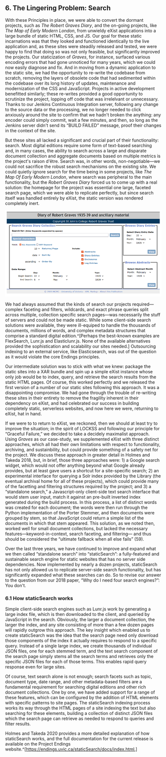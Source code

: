 
## 6. The Lingering Problem: Search

With these Principles in place, we were able to convert the dormant projects, such as _The Robert Graves Diary_, and the on-going projects, like *The Map of Early Modern London*, from unwieldy eXist applications into a large bundle of static HTML, CSS, and JS. Our goal for these static incarnations was that they looked and functioned identically to the live application and, as these sites were steadily released and tested, we were happy to find that doing so was not only feasible, but significantly improved the projects. Our staticization of _Graves_, for instance, surfaced various encoding errors that had gone unnoticed for many years, which we could now easily diagnose and fix. And in moving from a dynamic application to the static site, we had the opportunity to re-write the codebase from scratch, removing the layers of obsolete code that had sedimented within the codebase over its long history of updates, maintenance and modernization of the CSS and JavaScript. Projects in active development benefitted similarly; these re-writes provided a good opportunity to scrutinize the project, lopping off code that was irrelelvant or unnecessary.  Thanks to our Jenkins Continuous Integration server, following any change to the source data or the processing, we no longer needed to click anxiously around the site to confirm that we hadn't broken the anything: any encoder could simply commit, wait a few minutes, and then, so long as the Jenkins server didn't send its “BUILD FAILED” message,  proof their changes in the context of the site. 

But these sites all lacked a significant and crucial part of their functionality: search. Most digital editions require some form of text-based searching and, in many cases, the ability to search across a large and disparate document collection and aggregate documents based on multiple metrics is the project's raison d'être. Search was, in other words, non-negotiable—we could not sacrifice the robust search mechanisms on the existing site. We could quietly ignore search for the time being in some projects, like *The Map Of Early Modern London*, where search was peripheral to the main functionality, but the _Robert Graves Diary_ forced us to come up with a real solution: the homepage for the project was essential one large, faceted search page, which we were able to replicate perfectly, but since search itself was handled entirely by eXist, the static version was rendered completely inert. 

![The original home page of the Robert Graves Diary](images/gravesHome.png)

We had always assumed that the kinds of search our projects required—complex faceting and filters, wildcards, and exact phrase queries split across multiple, collection specific search pages—was necessarily the stuff of servers and could not be made static. While some client-side search solutions were available, they were  ill-equiped to handle the thousands of documents, millions of words, and complex metadata structures that comprise a standard digital edition.^[Perhaps the best-known examples are FlexSearch, Lunr.js and Elasticlunr.js. None of the available alternatives provided the sophistication and scalability our sites needed.] Outsourcing indexing to an external service, like Elasticsearch, was out of the question as it would violate the core Endings principles. 

Our intermediate solution was to stick with what we knew: package the static sites into a XAR bundle and spin up a simple eXist instance whose only job would be to index, query, and retrieve the search results from the static HTML pages. Of course, this worked perfectly and we released the first version of a number of our static sites following this approach. It was a disappointing compromise. We had gone through the trouble of re-writing these sites in their entirety to remove the fragility inherent in their dependency on eXist, and had celebrated our success in building completely static, serverless websites, and now here we were, returning to eXist, hat in hand. 

If we were to to return to eXist, we reckoned, then we should at least try to improve the situation; in the spirit of LOCKSS and following our principle for “Graceful Failure,” we decided to take a decidely maximalist approach. Using _Graves_ as our case-study, we supplemented eXist with three distinct approaches, which all had their own limitations with respect to functionality, archiving, and sustainbility, but could provide something of a safety net for the project.  We discuss these approach in greater detail in Holmes and Takeda 2018, but, in brief, those three approaches were: 1) a Google search widget, which would not offer anything beyond what Google already provides, but at least gave users a shortcut for a site-specific search; 2) an experimental interface for querying a Solr index provided by the Library (the eventual archival home for all of these projects), which could provide many of the facetting and filtering structures required by the project; and 3) a “standalone search,”  a Javascript-only client-side text search interface that would stem user input, match it against an pre-built inverted index generated during the build process. In this process, a list of distinct words was created for each document; the words were then run through the Python implementation of the Porter Stemmer, and then documents were grouped by stem, so that JavaScript could return a simple list of the documents in which that stem appeared. This  solution, as we noted then, worked well for small document collections, but lacked the necessary features—keyword-in-context, search faceting, and filtering— and thus should be considered the “ultimate fallback when all else fails” (59).

Over the last three years, we have continued to improve and expand what we then called “standalone search” into “staticSearch”: a fully-featured and sustainable search engine for static websites that has no server side dependencies. Now implemented by nearly a dozen projects, staticSearch has not only allowed us to replicate  server-side search functionality, but has significantly expanded what these searches can do. So to revise our answer to the question from our 2018 paper, “Why do I need four search engines?”: You don't.  

### 6.1 How staticSearch works

Simple client-side search engines such as Lunr.js work by generating a large index file, which is then downloaded to the client, and queried by JavaScript in the search. Obviously, the larger a document collection, the larger the index, and any site consisting of more than a few dozen pages will rapidly outgrow this approach. The key insight which enabled us to create staticSearch was the idea that the search page need only download those components of the index it actually requires to respond to a specific query. Instead of a single large index, we create thousands of individual JSON files, one for each stemmed term, and the text search component of the search page simply stems all the search terms and retrieves only the specific JSON files for each of those terms. This enables rapid query response even for large sites.

Of course, text search alone is not enough; search facets such as topic, document type, date range, and other metadata-based filters are a fundamental requirement for searching digital editions and other rich document collections. One by one, we have added support for a range of these features, which can be configured by the addition of HTML <meta> elements with specific patterns to site pages. The staticSearch indexing process works its way through the HTML pages of a site indexing the text but also searching for these <meta> elements, building a collection of distinct JSON files which the search page can retrieve as needed to respond to queries and filter results.

Holmes and Takeda 2020 provides a more detailed explanation of how staticSearch works, and the full documentation for the current release is available on the Project Endings website.^[https://endings.uvic.ca/staticSearch/docs/index.html.]


